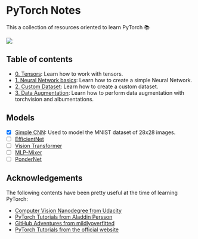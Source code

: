 # PyTorch Notes

This a collection of resources oriented to learn PyTorch 📚

<img src="https://miro.medium.com/max/2400/1*aqNgmfyBIStLrf9k7d9cng.jpeg" align="center">

## Table of contents

- [0. Tensors](https://github.com/aaronespasa/pytorch-notes/blob/main/0.Tensors.ipynb): Learn how to work with tensors.
- [1. Neural Network basics](https://github.com/aaronespasa/pytorch-notes/blob/main/1.Neural-Network.ipynb): Learn how to create a simple Neural Network.
- [2. Custom Dataset](https://github.com/aaronespasa/pytorch-notes/blob/main/2.Custom-Dataset.ipynb): Learn how to create a custom dataset.
- [3. Data Augmentation](https://github.com/aaronespasa/pytorch-notes/blob/main/3.Data-Augmentation.ipynb): Learn how to perform data augmentation with torchvision and albumentations.

## Models
- [x] [Simple CNN](https://github.com/aaronespasa/pytorch-notes/blob/main/models/SimpleCNN.py): Used to model the MNIST dataset of 28x28 images.
- [ ] [EfficientNet]()
- [ ] [Vision Transformer]()
- [ ] [MLP-Mixer]()
- [ ] [PonderNet]()

## Acknowledgements

The following contents have been pretty useful at the time of learning PyTorch:

- [Computer Vision Nanodegree from Udacity](https://www.udacity.com/course/computer-vision-nanodegree--nd891)
- [PyTorch Tutorials from Aladdin Persson](https://youtube.com/playlist?list=PLhhyoLH6IjfxeoooqP9rhU3HJIAVAJ3Vz)
- [GitHub Adventures from mildlyoverfitted](https://www.youtube.com/playlist?list=PLDW9q3PQf5VI0X5ozC3dDgbld8S4lrBuL)
- [PyTorch Tutorials from the official website](https://pytorch.org/tutorials/)
